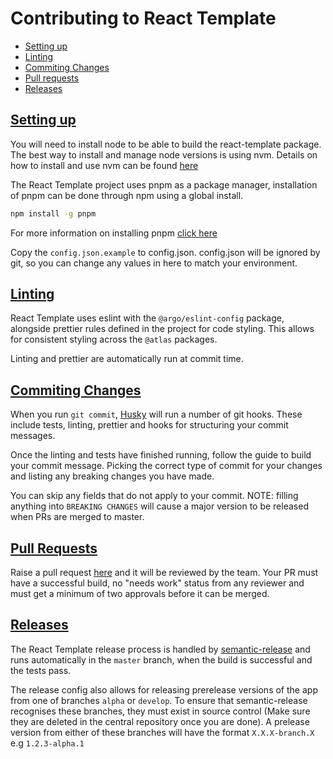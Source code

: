 # Contributing to React Template

* [Setting up](#setting-up)
* [Linting](#linting)
* [Commiting Changes](#commiting-changes)
* [Pull requests](#pull-requests)
* [Releases](#releases)

## [Setting up](setting-up)

You will need to install node to be able to build the react-template package. The best way to install and manage node versions is using nvm. Details on how to install and use nvm can be found [here](https://github.com/nvm-sh/nvm)

The React Template project uses pnpm as a package manager, installation of pnpm can be done through npm using a 
global install.

```sh
npm install -g pnpm
```

For more information on installing pnpm [click here](https://pnpm.io/installation)

Copy the `config.json.example` to config.json. config.json will be ignored by git, so you can change any values in here to match your environment.

## [Linting](linting)

React Template uses eslint with the `@argo/eslint-config` package, alongside prettier rules defined in the project for code styling. This allows for consistent styling across the `@atlas` packages.

Linting and prettier are automatically run at commit time.

## [Commiting Changes](commiting-changes)

When you run `git commit`, [Husky](https://typicode.github.io/husky/#/) will run a number of git hooks. These include tests, linting, prettier and hooks for structuring your commit messages.

Once the linting and tests have finished running, follow the guide to build your commit message. Picking the correct type of commit for your changes and listing any breaking changes you have made.

You can skip any fields that do not apply to your commit. NOTE: filling anything into `BREAKING CHANGES` will cause a major version to be released when PRs are merged to master.

## [Pull Requests](pull-requests)

Raise a pull request [here](<LINK_TO_GITHUB>) and it will be reviewed by the team. Your PR must have a successful build, no "needs work" status from any reviewer and must get a minimum of two approvals before it can be merged.

## [Releases](#releases)

The React Template release process is handled by [semantic-release](https://semantic-release.gitbook.io/semantic-release/usage/configuration) and runs automatically in the `master` branch, when the build is successful and the tests pass.

The release config also allows for releasing prerelease versions of the app from one of branches `alpha` or `develop`. To ensure that semantic-release recognises these branches, they must exist in source control (Make sure they are deleted in the central repository once you are done). A prelease version from either of these branches will have the format `X.X.X-branch.X` e.g `1.2.3-alpha.1`